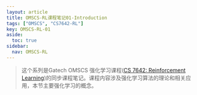 ```yaml
---
layout: article
title: OMSCS-RL课程笔记01-Introduction
tags: ["OMSCS", "CS7642-RL"]
key: OMSCS-RL-01
aside:
  toc: true
sidebar:
  nav: OMSCS-RL
---
```


> 这个系列是Gatech OMSCS 强化学习课程([CS 7642: Reinforcement Learning](https://omscs.gatech.edu/cs-7642-reinforcement-learning))的同步课程笔记。课程内容涉及强化学习算法的理论和相关应用，本节主要强化学习的概念。
<!--more-->